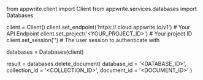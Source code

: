 from appwrite.client import Client
from appwrite.services.databases import Databases

client = Client()
client.set_endpoint('https://<REGION>.cloud.appwrite.io/v1') # Your API Endpoint
client.set_project('<YOUR_PROJECT_ID>') # Your project ID
client.set_session('') # The user session to authenticate with

databases = Databases(client)

result = databases.delete_document(
    database_id = '<DATABASE_ID>',
    collection_id = '<COLLECTION_ID>',
    document_id = '<DOCUMENT_ID>'
)
